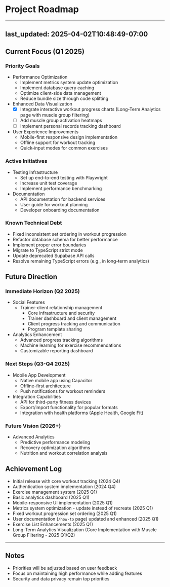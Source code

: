 # Project Roadmap

---
last_updated: 2025-04-02T10:48:49-07:00
---

## Current Focus (Q1 2025)

### Priority Goals
- Performance Optimization
  - Implement metrics system update optimization
  - Implement database query caching
  - Optimize client-side data management
  - Reduce bundle size through code splitting
- Enhanced Data Visualization
  - [x] Integrate interactive workout progress charts (Long-Term Analytics page with muscle group filtering)
  - [ ] Add muscle group activation heatmaps
  - [ ] Implement personal records tracking dashboard
- User Experience Improvements
  - Mobile-first responsive design implementation
  - Offline support for workout tracking
  - Quick-input modes for common exercises

### Active Initiatives
- Testing Infrastructure
  - Set up end-to-end testing with Playwright
  - Increase unit test coverage
  - Implement performance benchmarking
- Documentation
  - API documentation for backend services
  - User guide for workout planning
  - Developer onboarding documentation

### Known Technical Debt
- Fixed inconsistent set ordering in workout progression
- Refactor database schema for better performance
- Implement proper error boundaries
- Migrate to TypeScript strict mode
- Update deprecated Supabase API calls
- Resolve remaining TypeScript errors (e.g., in long-term analytics)

## Future Direction

### Immediate Horizon (Q2 2025)
- Social Features
  - Trainer-client relationship management
    - Core infrastructure and security
    - Trainer dashboard and client management
    - Client progress tracking and communication
    - Program template sharing
- Analytics Enhancement
  - Advanced progress tracking algorithms
  - Machine learning for exercise recommendations
  - Customizable reporting dashboard

### Next Steps (Q3-Q4 2025)
- Mobile App Development
  - Native mobile app using Capacitor
  - Offline-first architecture
  - Push notifications for workout reminders
- Integration Capabilities
  - API for third-party fitness devices
  - Export/import functionality for popular formats
  - Integration with health platforms (Apple Health, Google Fit)

### Future Vision (2026+)
- Advanced Analytics
  - Predictive performance modeling
  - Recovery optimization algorithms
  - Nutrition and workout correlation analysis

## Achievement Log
- Initial release with core workout tracking (2024 Q4)
- Authentication system implementation (2024 Q4)
- Exercise management system (2025 Q1)
- Basic analytics dashboard (2025 Q1)
- Mobile-responsive UI implementation (2025 Q1)
- Metrics system optimization - update instead of recreate (2025 Q1)
- Fixed workout progression set ordering (2025 Q1)
- User documentation (`/how-to` page) updated and enhanced (2025 Q1)
- Exercise List Enhancements (2025 Q1)
- Long-Term Analytics Visualization (Core Implementation with Muscle Group Filtering - 2025 Q1/Q2)

---
## Notes
- Priorities will be adjusted based on user feedback
- Focus on maintaining high performance while adding features
- Security and data privacy remain top priorities